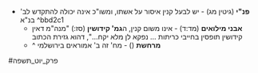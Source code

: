 * **פנ"י** (גיטין מג) - יש לבעל קנין איסור על אשתו, ומשו"כ אינה יכולה להתקדש לב' בנ"א ^bbd2c1
	* **אבני מילואים** (מד:ד) - אינו משום קנין, ה**גמ' קידושין** (סז:) "מנה"מ דאין קידושין תופסין בחייבי כריתות … נפקא לן מלא יקח…", דהוא גזירת הכתוב
	* ^ **מרחשת** () - מח' זה ב' אמוראים בירושלמי

#פרק_יוט_תשפה 